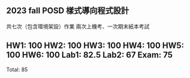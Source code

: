 ## 2023 fall POSD 樣式導向程式設計
共七次（包含環境架設）作業
兩次上機考、一次期末紙本考試

HW1: 100
HW2: 100
HW3: 100
HW4: 100
HW5: 100
HW6: 100
Lab1: 82.5
Lab2: 67
Exam: 75
-----------
Total: 85